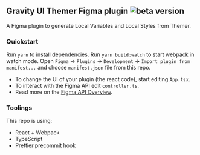 ## Gravity UI Themer Figma plugin ![beta version](https://img.shields.io/badge/beta-8A2BE2)
A Figma plugin to generate Local Variables and Local Styles from Themer.


### Quickstart
Run `yarn` to install dependencies.
Run `yarn build:watch` to start webpack in watch mode.
Open `Figma` -> `Plugins` -> `Development` -> `Import plugin from manifest...` and choose `manifest.json` file from this repo.

- To change the UI of your plugin (the react code), start editing `App.tsx`.
- To interact with the Figma API edit `controller.ts`.
- Read more on the [Figma API Overview](https://www.figma.com/developers/api).

### Toolings
This repo is using:

- React + Webpack
- TypeScript
- Prettier precommit hook
